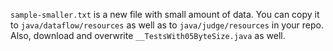 `sample-smaller.txt` is a new file with small amount of data.
You can copy it to `java/dataflow/resources` as well as to `java/judge/resources` in your repo.
Also, download and overwrite `__TestsWith05ByteSize.java` as well.

